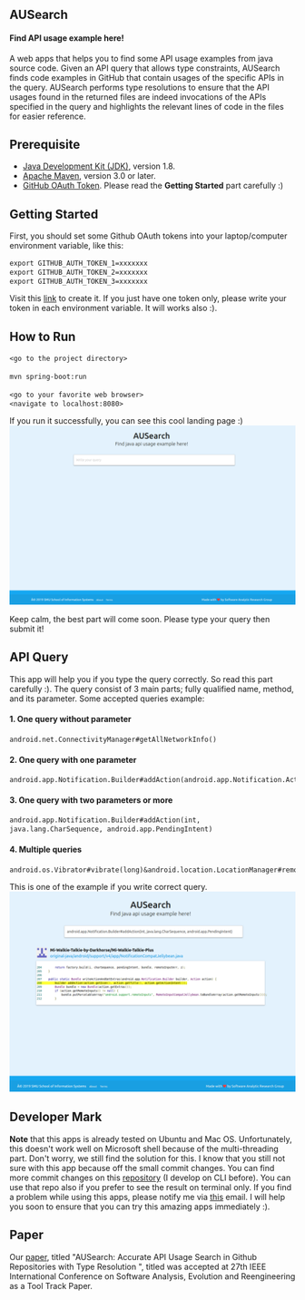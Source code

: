 ## AUSearch
#### Find API usage example here!
A web apps that helps you to find some API usage examples from java source code. Given an API query that allows type constraints, AUSearch finds code examples in GitHub that contain usages of the specific APIs in the query. AUSearch performs type resolutions to ensure that the API usages found in
the returned files are indeed invocations of the APIs specified in the query and highlights the relevant lines of code in the files for easier reference.

## Prerequisite

- [Java Development Kit (JDK)](https://www.oracle.com/technetwork/java/javase/downloads/index.html), version 1.8.
- [Apache Maven](https://maven.apache.org/), version 3.0 or later.
- [GitHub OAuth Token](https://github.com/settings/tokens). Please read the **Getting Started** part carefully :)

## Getting Started

First, you should set some Github OAuth tokens into your laptop/computer environment variable, like this:
```
export GITHUB_AUTH_TOKEN_1=xxxxxxx
export GITHUB_AUTH_TOKEN_2=xxxxxxx
export GITHUB_AUTH_TOKEN_3=xxxxxxx
```
Visit this [link](https://github.com/settings/tokens) to create it. If you just have one token only, please write your token in each environment variable. It will works also :). 


## How to Run

```
<go to the project directory>

mvn spring-boot:run

<go to your favorite web browser>
<navigate to localhost:8080>
```

If you run it successfully, you can see this cool landing page :)
![AUSearch](AUSearch.png)

Keep calm, the best part will come soon. Please type your query then submit it!

## API Query
This app will help you if you type the query correctly. So read this part carefully :). The query consist of 3 main parts; fully qualified name, method, and its parameter.
Some accepted queries example:
#### 1. One query without parameter
```
android.net.ConnectivityManager#getAllNetworkInfo()
```
#### 2. One query with one parameter
```
android.app.Notification.Builder#addAction(android.app.Notification.Action)
```
#### 3. One query with two parameters or more
```
android.app.Notification.Builder#addAction(int, java.lang.CharSequence, android.app.PendingIntent)
```
#### 4. Multiple queries
```
android.os.Vibrator#vibrate(long)&android.location.LocationManager#removeGpsStatusListener(android.location.GpsStatus.Listener)
```

This is one of the example if you write correct query.
![AUSearch Result](AUSearch-result.png)


## Developer Mark 
**Note** that this apps is already tested on Ubuntu and Mac OS. Unfortunately, this doesn't work well on Microsoft shell because of the multi-threading part. Don't worry, we still find the solution for this.
I know that you still not sure with this app because off the small commit changes. You can find more commit changes on this [repository](https://github.com/mhilmiasyrofi/github-code-search) (I develop on CLI before). You can use that repo also if you prefer to see the result on terminal only. If you find a problem while using this apps, please notify me via [this](mhilmia@smu.edu.sg) email. I will help you soon to ensure that you can try this amazing apps immediately :). 

## Paper


Our [paper](SANER_2020_AUSearch.pdf), titled "AUSearch: Accurate API Usage Search in Github Repositories with Type Resolution
", titled was accepted at 27th IEEE International Conference on
Software Analysis, Evolution and Reengineering as a Tool Track Paper. 
